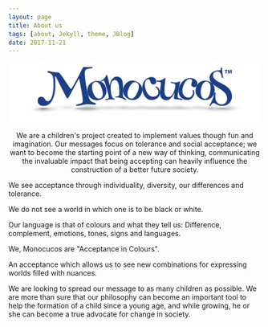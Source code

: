 ```yaml
---
layout: page
title: About us
tags: [about, Jekyll, theme, JBlog]
date: 2017-11-21
---
```


![Logo](../assets/img/logoBig.png)


<p align="center">
We are a children's project created to implement values though fun and imagination. Our messages focus on tolerance and social acceptance; we want to become the starting point of a new way of thinking, communicating the invaluable impact that being accepting can heavily influence the construction of a better future society.

We see acceptance through individuality, diversity, our differences and tolerance.

We do not see a world in which one is to be black or white.

Our language is that of colours and what they tell us:
Difference, complement, emotions, tones, signs and languages.

We, Monocucos are "Acceptance in Colours".

An acceptance which allows us to see new combinations for expressing worlds filled with nuances.

We are looking to  spread our message to as many children as possible. We are more than sure that our philosophy can become an important tool to help the formation of a child since a young age, and while growing, he or she can become a true advocate for change in society.

